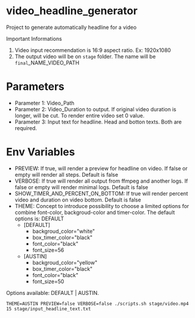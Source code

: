 # video_headline_generator
Project to generate automatically headline for a video

Important Informations
1. Video input recommendation is 16:9 aspect ratio. Ex: 1920x1080
2. The output video will be on `stage` folder. The name will be `final`_NAME_VIDEO_PATH 


# Parameters

+ Parameter 1: Video_Path
+ Parameter 2: Video_Duration to output. If original video duration is longer, will be cut. To render entire video set 0 value.
+ Parameter 3: Input text for headline. Head and botton texts. Both are required.

# Env Variables

+ PREVIEW: If true, will render a preview for headline on video. If false or empty will render all steps. Default is false
+ VERBOSE: If true will render all output from ffmpeg and another logs. If false or empty will render minimal logs. Default is false
+ SHOW_TIMER_AND_PERCENT_ON_BOTTOM: If true will render percent video and duration on video bottom. Default is false
+ THEME: Concept to introduce possibility to choose a limited options for combine font-color, backgroud-color and timer-color. The default options is: DEFAULT
  - [DEFAULT]
    * backgroud_color="white"
    * box_timer_color="black"
    * font_color="black"
    * font_size=56
  - [AUSTIN]
    * backgroud_color="yellow"
    * box_timer_color="black"
    * font_color="black"
    * font_size=50

 Options available: DEFAULT | AUSTIN.
``` 
THEME=AUSTIN PREVIEW=false VERBOSE=false ./scripts.sh stage/video.mp4 15 stage/input_headline_text.txt
```
